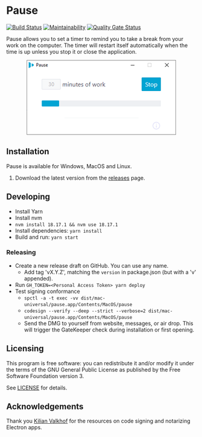 # Pause
[![Build Status](https://github.com/thomsch/pause/workflows/build/badge.svg)](https://github.com/thomsch/pause/actions)
[![Maintainability](https://api.codeclimate.com/v1/badges/d08245ed4044c3580c97/maintainability)](https://codeclimate.com/github/Thomsch/pause/maintainability)
[![Quality Gate Status](https://sonarcloud.io/api/project_badges/measure?project=Thomsch_pause&metric=alert_status)](https://sonarcloud.io/dashboard?id=Thomsch_pause)

Pause allows you to set a timer to remind you to take a break from your work on the computer. The timer will restart itself automatically when the time is up unless you stop it or close the application.

<p align="center">
  <img src="https://raw.githubusercontent.com/Thomsch/pause/develop/misc/app.png" alt="Screenshot of the application"/>
</p>

## Installation
Pause is available for Windows, MacOS and Linux.

1. Download the latest version from the [releases](https://github.com/Thomsch/pause/releases) page.

## Developing
- Install Yarn
- Install nvm 
- `nvm install 18.17.1 && nvm use 18.17.1`
- Install dependencies: `yarn install`
- Build and run: `yarn start`

### Releasing
- Create a new release draft on GitHub. You can use any name.
  - Add tag 'vX.Y.Z', matching the `version` in package.json (but with a 'v' appended).
- Run `GH_TOKEN=<Personal Access Token> yarn deploy`
- Test signing conformance
  - `spctl -a -t exec -vv dist/mac-universal/pause.app/Contents/MacOS/pause`
  - `codesign --verify --deep --strict --verbose=2 dist/mac-universal/pause.app/Contents/MacOS/pause`
  - Send the DMG to yourself from website, messages, or air drop. This will trigger the GateKeeper check during installation or first opening.

## Licensing

This program is free software: you can redistribute it and/or modify it under the terms of the GNU General Public License as published by the Free Software Foundation version 3.

See [LICENSE](LICENSE) for details.

## Acknowledgements
Thank you [Kilian Valkhof](https://kilianvalkhof.com/2019/electron/notarizing-your-electron-application/) for the resources on code signing and notarizing Electron apps.